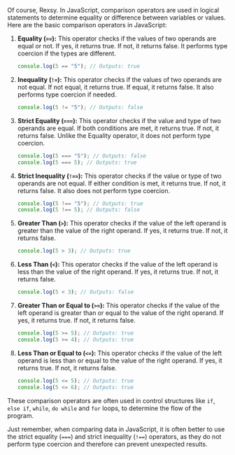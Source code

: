 Of course, Rexsy. In JavaScript, comparison operators are used in logical statements to determine equality or difference between variables or values. Here are the basic comparison operators in JavaScript:

1. **Equality (`==`):** This operator checks if the values of two operands are equal or not. If yes, it returns true. If not, it returns false. It performs type coercion if the types are different.

   ```javascript
   console.log(5 == "5"); // Outputs: true
   ```

2. **Inequality (`!=`):** This operator checks if the values of two operands are not equal. If not equal, it returns true. If equal, it returns false. It also performs type coercion if needed.

   ```javascript
   console.log(5 != "5"); // Outputs: false
   ```

3. **Strict Equality (`===`):** This operator checks if the value and type of two operands are equal. If both conditions are met, it returns true. If not, it returns false. Unlike the Equality operator, it does not perform type coercion.

   ```javascript
   console.log(5 === "5"); // Outputs: false
   console.log(5 === 5); // Outputs: true
   ```

4. **Strict Inequality (`!==`):** This operator checks if the value or type of two operands are not equal. If either condition is met, it returns true. If not, it returns false. It also does not perform type coercion.

   ```javascript
   console.log(5 !== "5"); // Outputs: true
   console.log(5 !== 5); // Outputs: false
   ```

5. **Greater Than (`>`):** This operator checks if the value of the left operand is greater than the value of the right operand. If yes, it returns true. If not, it returns false.

   ```javascript
   console.log(5 > 3); // Outputs: true
   ```

6. **Less Than (`<`):** This operator checks if the value of the left operand is less than the value of the right operand. If yes, it returns true. If not, it returns false.

   ```javascript
   console.log(5 < 3); // Outputs: false
   ```

7. **Greater Than or Equal to (`>=`):** This operator checks if the value of the left operand is greater than or equal to the value of the right operand. If yes, it returns true. If not, it returns false.

   ```javascript
   console.log(5 >= 5); // Outputs: true
   console.log(5 >= 4); // Outputs: true
   ```

8. **Less Than or Equal to (`<=`):** This operator checks if the value of the left operand is less than or equal to the value of the right operand. If yes, it returns true. If not, it returns false.

   ```javascript
   console.log(5 <= 5); // Outputs: true
   console.log(5 <= 6); // Outputs: true
   ```

These comparison operators are often used in control structures like `if`, `else if`, `while`, `do while` and `for` loops, to determine the flow of the program. 

Just remember, when comparing data in JavaScript, it is often better to use the strict equality (`===`) and strict inequality (`!==`) operators, as they do not perform type coercion and therefore can prevent unexpected results.
